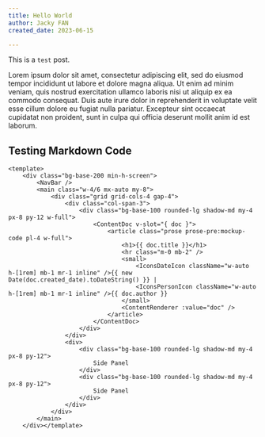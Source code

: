 ```yaml
---
title: Hello World
author: Jacky FAN
created_date: 2023-06-15

---
```


This is a `test` post.


Lorem ipsum dolor sit amet, consectetur adipiscing elit, sed do eiusmod tempor incididunt ut labore et dolore magna aliqua. Ut enim ad minim veniam, quis nostrud exercitation ullamco laboris nisi ut aliquip ex ea commodo consequat. Duis aute irure dolor in reprehenderit in voluptate velit esse cillum dolore eu fugiat nulla pariatur. Excepteur sint occaecat cupidatat non proident, sunt in culpa qui officia deserunt mollit anim id est laborum.

## Testing Markdown Code

```vue
<template>
    <div class="bg-base-200 min-h-screen">
        <NavBar />
        <main class="w-4/6 mx-auto my-8">
            <div class="grid grid-cols-4 gap-4">
                <div class="col-span-3">
                    <div class="bg-base-100 rounded-lg shadow-md my-4 px-8 py-12 w-full">
                        <ContentDoc v-slot="{ doc }">
                            <article class="prose prose-pre:mockup-code pl-4 w-full">
                                <h1>{{ doc.title }}</h1>
                                <hr class="m-0 mb-2" />
                                <small>
                                    <IconsDateIcon className="w-auto h-[1rem] mb-1 mr-1 inline" />{{ new Date(doc.created_date).toDateString() }} | 
                                    <IconsPersonIcon className="w-auto h-[1rem] mb-1 mr-1 inline" />{{ doc.author }}
                                </small>
                                <ContentRenderer :value="doc" />
                            </article>
                        </ContentDoc>
                    </div>
                </div>
                <div>
                    <div class="bg-base-100 rounded-lg shadow-md my-4 px-8 py-12">
                        Side Panel
                    </div>
                    <div class="bg-base-100 rounded-lg shadow-md my-4 px-8 py-12">
                        Side Panel
                    </div>
                </div>
            </div>
        </main>
    </div></template>
```